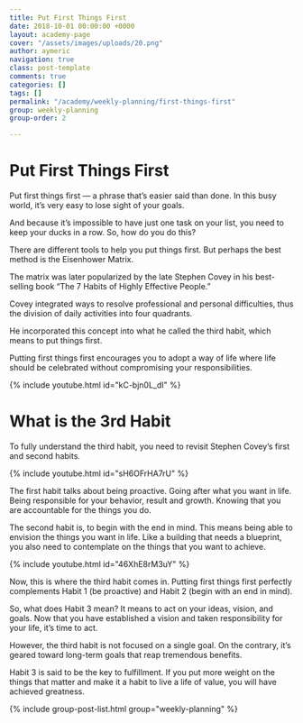 ```yaml
---
title: Put First Things First
date: 2018-10-01 00:00:00 +0000
layout: academy-page
cover: "/assets/images/uploads/20.png"
author: aymeric
navigation: true
class: post-template
comments: true
categories: []
tags: []
permalink: "/academy/weekly-planning/first-things-first"
group: weekly-planning
group-order: 2

---
```

# Put First Things First

Put first things first ­— a phrase that’s easier said than done. In this busy world, it’s very easy to lose sight of your goals. 

And because it’s impossible to have just one task on your list, you need to keep your ducks in a row. So, how do you do this?

There are different tools to help you put things first. But perhaps the best method is the Eisenhower Matrix. 

The matrix was later popularized by the late Stephen Covey in his best-selling book “The 7 Habits of Highly Effective People.” 

Covey integrated ways to resolve professional and personal difficulties, thus the division of daily activities into four quadrants.

He incorporated this concept into what he called the third habit, which means to put things first. 

Putting first things first encourages you to adopt a way of life where life should be celebrated without compromising your responsibilities.

{% include youtube.html id="kC-bjn0L_dI" %}

# What is the 3rd Habit

To fully understand the third habit, you need to revisit Stephen Covey’s first and second habits. 

{% include youtube.html id="sH6OFrHA7rU" %}

The first habit talks about being proactive. Going after what you want in life. Being responsible for your behavior, result and growth. Knowing that you are accountable for the things you do.

The second habit is, to begin with the end in mind. This means being able to envision the things you want in life. Like a building that needs a blueprint, you also need to contemplate on the things that you want to achieve.

{% include youtube.html id="46XhE8rM3uY" %}

Now, this is where the third habit comes in. Putting first things first perfectly complements Habit 1 (be proactive) and Habit 2 (begin with an end in mind).

So, what does Habit 3 mean? It means to act on your ideas, vision, and goals. Now that you have established a vision and taken responsibility for your life, it’s time to act.

However, the third habit is not focused on a single goal. On the contrary, it’s geared toward long-term goals that reap tremendous benefits.

Habit 3 is said to be the key to fulfillment. If you put more weight on the things that matter and make it a habit to live a life of value, you will have achieved greatness.

<div class='post-feed'> {% include group-post-list.html group="weekly-planning" %} </div>